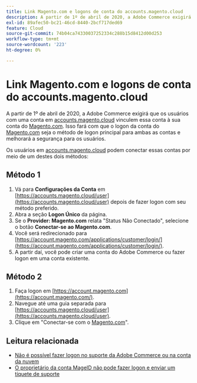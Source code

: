 ```yaml
---
title: Link Magento.com e logons de conta do accounts.magento.cloud
description: A partir de 1º de abril de 2020, a Adobe Commerce exigirá que os usuários com uma conta em [accounts.magento.cloud](https://accounts.magento.cloud/) vinculem essa conta à conta [Magento.com](https://account.magento.com/customer/account/login/). Isso fará com que o logon da conta [Magento.com](https://account.magento.com/customer/account/login/) seja o método de logon principal para ambas as contas e melhorará a segurança para os usuários.
exl-id: 89afec50-bc21-46cd-8440-2bcf717ded69
feature: Cloud
source-git-commit: 74b04ca74330037252334c288b15d8412d00d253
workflow-type: tm+mt
source-wordcount: '223'
ht-degree: 0%

---
```


# Link Magento.com e logons de conta do accounts.magento.cloud

A partir de 1º de abril de 2020, a Adobe Commerce exigirá que os usuários com uma conta em [accounts.magento.cloud](https://accounts.magento.cloud/) vinculem essa conta à sua conta do [Magento.com](https://account.magento.com/customer/account/login/). Isso fará com que o logon da conta do [Magento.com](https://account.magento.com/customer/account/login/) seja o método de logon principal para ambas as contas e melhorará a segurança para os usuários.

Os usuários em [accounts.magento.cloud](https://accounts.magento.cloud/) podem conectar essas contas por meio de um destes dois métodos:

## Método 1

1. Vá para **Configurações da Conta** em [https://accounts.magento.cloud/user](https://accounts.magento.cloud/user) depois de fazer logon com seu método preferido.
1. Abra a seção **Logon Único** da página.
1. Se o **Provider: Magento.com** relata &quot;Status Não Conectado&quot;, selecione o botão **Conectar-se ao Magento.com**.
1. Você será redirecionado para [https://account.magento.com/applications/customer/login/](https://account.magento.com/applications/customer/login/).
1. A partir daí, você pode criar uma conta do Adobe Commerce ou fazer logon em uma conta existente.

## Método 2

1. Faça logon em [https://account.magento.com](https://account.magento.com/).
1. Navegue até uma guia separada para [https://accounts.magento.cloud/user](https://accounts.magento.cloud/user).
1. Clique em &quot;Conectar-se com o [Magento.com](https://account.magento.com/customer/account/login/)&quot;.

## Leitura relacionada

* [Não é possível fazer logon no suporte da Adobe Commerce ou na conta da nuvem](/help/troubleshooting/miscellaneous/unable-to-log-in-to-support-or-cloud-project.md)
* [O proprietário da conta MageID não pode fazer logon e enviar um tíquete de suporte](https://experienceleague.adobe.com/pt-br/docs/experience-cloud-kcs/kbarticles/ka-25231)

